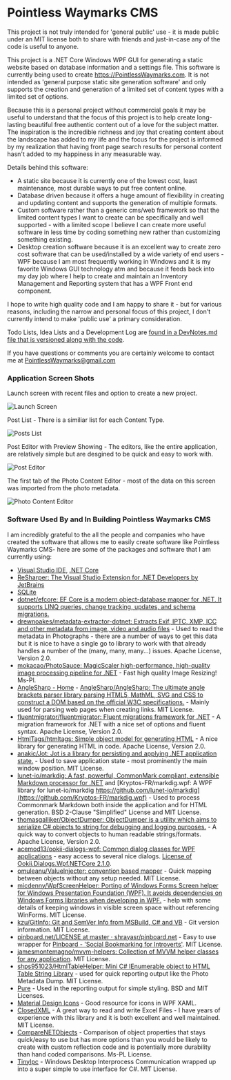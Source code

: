 # Pointless Waymarks CMS

This project is not truly intended for 'general public' use - it is made public under an MIT license both to share with friends and just-in-case any of the code is useful to anyone.

This project is a .NET Core Windows WPF GUI for generating a static website based on database information and a settings file. This software is currently being used to create https://PointlessWaymarks.com. It is not intended as 'general purpose static site generation software' and only supports the creation and generation of a limited set of content types with a limited set of options.

Because this is a personal project without commercial goals it may be useful to understand that the focus of this project is to help create long-lasting beautiful free authentic content out of a love for the subject matter. The inspiration is the incredible richness and joy that creating content about the landscape has added to my life and the focus for the project is informed by my realization that having front page search results for personal content hasn't added to my happiness in any measurable way.

Details behind this software:
 - A static site because it is currently one of the lowest cost, least maintenance, most durable ways to put free content online.
 - Database driven because it offers a huge amount of flexibility in creating and updating content and supports the generation of multiple formats.
 - Custom software rather than a generic cms/web framework so that the limited content types I want to create can be specifically and well supported - with a limited scope I believe I can create more useful software in less time by coding something new rather than customizing something existing.
 - Desktop creation software because it is an excellent way to create zero cost software that can be used/installed by a wide variety of end users - WPF because I am most frequently working in Windows and it is my favorite Windows GUI technology atm and because it feeds back into my day job where I help to create and maintain an Inventory Management and Reporting system that has a WPF Front end component.
 
 I hope to write high quality code and I am happy to share it - but for various reasons, including the narrow and personal focus of this project, I don't currently intend to make 'public use' a primary consideration.

Todo Lists, Idea Lists and a Development Log are [found in a DevNotes.md file that is versioned along with the code](PointlessWaymarksCmsContentEditor/DevNotes.md).

If you have questions or comments you are certainly welcome to contact me at PointlessWaymarks@gmail.com


### Application Screen Shots

Launch screen with recent files and option to create a new project.

![Launch Screen](PointlessWaymarksCmsScreenShots/LaunchScreen.jpg "Launch Screen")


Post List - There is a similiar list for each Content Type.

![Posts List](PointlessWaymarksCmsScreenShots/PostsList.jpg "Posts List")


Post Editor with Preview Showing - The editors, like the entire application, are relatively simple but are desgined to be quick and easy to work with.

![Post Editor](PointlessWaymarksCmsScreenShots/PostEditorWithPreview.jpg "Post Editor")


The first tab of the Photo Content Editor - most of the data on this screen was imported from the photo metadata.

![Photo Content Editor](PointlessWaymarksCmsScreenShots/PhotoEditor.jpg "Photo Content Editor")


### Software Used By and In Building Pointless Waymarks CMS

I am incredibly grateful to the all the people and companies who have created the software that allows me to easily create software like Pointless Waymarks CMS- here are some of the packages and software that I am currently using:
 - [Visual Studio IDE](https://visualstudio.microsoft.com/), [.NET Core](https://dotnet.microsoft.com/download/dotnet-core)
 - [ReSharper: The Visual Studio Extension for .NET Developers by JetBrains](https://www.jetbrains.com/resharper/)
 - [SQLite](https://www.sqlite.org/index.html)
 - [dotnet/efcore: EF Core is a modern object-database mapper for .NET. It supports LINQ queries, change tracking, updates, and schema migrations.](https://github.com/dotnet/efcore)
 - [drewnoakes/metadata-extractor-dotnet: Extracts Exif, IPTC, XMP, ICC and other metadata from image, video and audio files](https://github.com/drewnoakes/metadata-extractor-dotnet) - Used to read the metadata in Photographs - there are a number of ways to get this data but it is nice to have a single go to library to work with that already handles a number of the (many, many, many...) issues. Apache License, Version 2.0.
 - [mokacao/PhotoSauce: MagicScaler high-performance, high-quality image processing pipeline for .NET](https://github.com/mokacao/PhotoSauce) - Fast high quality Image Resizing! Ms-Pl.
 - [AngleSharp - Home](https://anglesharp.github.io/) - [AngleSharp/AngleSharp: The ultimate angle brackets parser library parsing HTML5, MathML, SVG and CSS to construct a DOM based on the official W3C specifications.](https://github.com/AngleSharp/AngleSharp) - Mainly used for parsing web pages when creating links. MIT License.
 - [fluentmigrator/fluentmigrator: Fluent migrations framework for .NET](https://github.com/fluentmigrator/fluentmigrator) - A migration framework for .NET with a nice set of options and fluent syntax. Apache License, Version 2.0.
 - [HtmlTags/htmltags: Simple object model for generating HTML](https://github.com/HtmlTags/htmltags) - A nice library for generating HTML in code. Apache License, Version 2.0.
 - [anakic/Jot: Jot is a library for persisting and applying .NET application state.](https://github.com/anakic/Jot) - Used to save application state - most prominently the main window position. MIT License.
 - [lunet-io/markdig: A fast, powerful, CommonMark compliant, extensible Markdown processor for .NET](https://github.com/lunet-io/markdig) and [Kryptos-FR/markdig.wpf: A WPF library for lunet-io/markdig https://github.com/lunet-io/markdig](https://github.com/Kryptos-FR/markdig.wpf) - Used to process Commonmark Markdown both inside the application and for HTML generation. BSD 2-Clause "Simplified" License and MIT License.
 - [thomasgalliker/ObjectDumper: ObjectDumper is a utility which aims to serialize C# objects to string for debugging and logging purposes.](https://github.com/thomasgalliker/ObjectDumper) - A quick way to convert objects to human readable strings/formats. Apache License, Version 2.0.
 - [acemod13/ookii-dialogs-wpf: Common dialog classes for WPF applications](https://github.com/acemod13/ookii-dialogs-wpf) - easy access to several nice dialogs. [License of Ookii.Dialogs.Wpf.NETCore 2.1.0](https://www.nuget.org/packages/Ookii.Dialogs.Wpf.NETCore/2.1.0/License).
 - [omuleanu/ValueInjecter: convention based mapper](https://github.com/omuleanu/ValueInjecter) - Quick mapping between objects without any setup needed. MIT License.
 - [micdenny/WpfScreenHelper: Porting of Windows Forms Screen helper for Windows Presentation Foundation (WPF). It avoids dependencies on Windows Forms libraries when developing in WPF.](https://github.com/micdenny/WpfScreenHelper) - help with some details of keeping windows in visible screen space without referencing WinForms. MIT License.
 - [kzu/GitInfo: Git and SemVer Info from MSBuild, C# and VB](https://github.com/kzu/GitInfo) - Git version information. MIT License.
 - [pinboard.net/LICENSE at master · shrayasr/pinboard.net](https://github.com/shrayasr/pinboard.net/blob/master/LICENSE) - Easy to use wrapper for [Pinboard - 'Social Bookmarking for Introverts'](http://pinboard.in/). MIT License.
 - [jamesmontemagno/mvvm-helpers: Collection of MVVM helper classes for any application](https://github.com/jamesmontemagno/mvvm-helpers). MIT License.
 - [shps951023/HtmlTableHelper: Mini C# IEnumerable object to HTML Table String Library](https://github.com/shps951023/HtmlTableHelper) - used for quick reporting output like the Photo Metadata Dump. MIT License.
 - [Pure](https://purecss.io/) - Used in the reporting output for simple styling. BSD and MIT Licenses.
 - [Material Design Icons](http://materialdesignicons.com/) - Good resource for icons in WPF XAML.
 - [ClosedXML](https://github.com/ClosedXML/ClosedXML) - A great way to read and write Excel Files - I have years of experience with this library and it is both excellent and well maintained. MIT License.
 - [CompareNETObjects](https://github.com/GregFinzer/Compare-Net-Objects) - Comparison of object properties that stays quick/easy to use but has more options than you would be likely to create with custom reflection code and is potentially more durability than hand coded comparisons. Ms-PL License.
 - [TinyIpc](https://github.com/steamcore/TinyIpc) - Windows Desktop Interprocess Communication wrapped up into a super simple to use interface for C#. MIT License.

